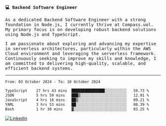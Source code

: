 
<samp>
  
#### 💻 Backend Software Engineer

As a dedicated Backend Software Engineer with a strong foundation in Node.js, I currently thrive at Compass.uol. My primary focus is on developing robust backend solutions using Node.js and TypeScript.

I am passionate about exploring and advancing my expertise in serverless architectures, particularly within the AWS Cloud environment and leveraging the serverless framework. Continuously seeking to improve my skills and knowledge, I am committed to delivering high-quality, scalable, and efficient backend systems.

---

<!--START_SECTION:waka-->

```txt
From: 03 October 2024 - To: 10 October 2024

TypeScript    27 hrs 43 mins  ███████████████░░░░░░░░░░   59.73 %
JSON          5 hrs 59 mins   ███▒░░░░░░░░░░░░░░░░░░░░░   12.91 %
JavaScript    4 hrs 16 mins   ██▒░░░░░░░░░░░░░░░░░░░░░░   09.21 %
YAML          3 hrs 53 mins   ██░░░░░░░░░░░░░░░░░░░░░░░   08.39 %
Bash          1 hr 30 mins    ▓░░░░░░░░░░░░░░░░░░░░░░░░   03.25 %
```

<!--END_SECTION:waka-->
  
</samp>

[![Linkedin](https://img.shields.io/badge/-Mateus%20Garcia-c080ff?style=flat-square&logo=Linkedin&logoColor=white&link=https://www.linkedin.com/in/mpgxc)](https://www.linkedin.com/in/mateusogarcia) 
